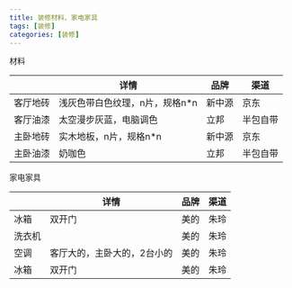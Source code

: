 ```yaml
---
title: 装修材料、家电家具
tags: [装修]
categories: [装修]
---
```



材料

|     | 详情  | 品牌 | 渠道 |
|  ----  | ----  | --- | --- |
| 客厅地砖  | 浅灰色带白色纹理，n片，规格n*n | 新中源 | 京东 |
| 客厅油漆  | 太空漫步灰蓝，电脑调色 | 立邦 | 半包自带 |
| 主卧地砖  | 实木地板，n片，规格n*n | 新中源 | 京东 |
| 主卧油漆  | 奶咖色 | 立邦 | 半包自带 |

家电家具

|     | 详情  | 品牌 | 渠道 |
|  ----  | ----  | --- | --- |
| 冰箱  | 双开门 | 美的 | 朱玲 |
| 洗衣机  |  | 美的 | 朱玲 |
| 空调  | 客厅大的，主卧大的，2台小的 | 美的 | 朱玲 |
| 冰箱  | 双开门 | 美的 | 朱玲 |